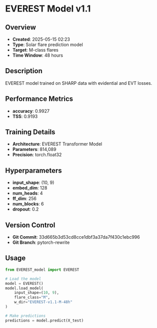 # EVEREST Model v1.1

## Overview
- **Created**: 2025-05-15 02:23
- **Type**: Solar flare prediction model
- **Target**: M-class flares
- **Time Window**: 48 hours

## Description
EVEREST model trained on SHARP data with evidential and EVT losses.

## Performance Metrics
- **accuracy**: 0.9927
- **TSS**: 0.9193


## Training Details
- **Architecture**: EVEREST Transformer Model
- **Parameters**: 814,089
- **Precision**: torch.float32

## Hyperparameters
- **input_shape**: (10, 9)
- **embed_dim**: 128
- **num_heads**: 4
- **ff_dim**: 256
- **num_blocks**: 6
- **dropout**: 0.2

## Version Control
- **Git Commit**: 33d665b3d53cd8cce1dbf3a37da7f430c1ebc996
- **Git Branch**: pytorch-rewrite

## Usage
```python
from EVEREST_model import EVEREST

# Load the model
model = EVEREST()
model.load_model(
    input_shape=(10, 9),
    flare_class="M",
    w_dir="EVEREST-v1.1-M-48h"
)

# Make predictions
predictions = model.predict(X_test)
```
